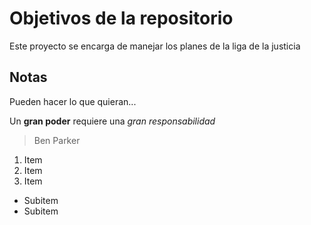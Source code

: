 # Objetivos de la repositorio

Este proyecto se encarga de manejar los planes de la liga de la justicia


## Notas
Pueden hacer lo que quieran...

Un **gran poder** requiere una _gran_ *responsabilidad*
> Ben Parker

1. Item
2. Item
3. Item
  * Subitem
  * Subitem
